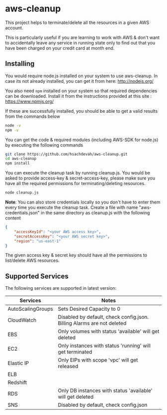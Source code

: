 # aws-cleanup

This project helps to terminate/delete all the resources in a given AWS account.

This is particularly useful if you are learning to work with AWS & don't want to accidentally leave any service in running state only to find out that you have been charged on your credit card at month end.

## Installing

You would require node.js installed on your system to use aws-cleanup. In case its not already installed, you can get it from here: http://nodejs.org/

You also need ```npm``` installed on your system so that required dependencies can be downloaded. Install it from the instructions provided at this site : https://www.npmjs.org/

If these are successfully installed, you should be able to get a valid results from the commands below

```sh
node -v
npm -v
```

You can get the code & required modules (including AWS-SDK for node.js) by executing the following commands

```sh
git clone https://github.com/hsachdevah/aws-cleanup.git
cd aws-cleanup
npm install
```
You can execute the cleanup task by running cleanup.js. You would be asked to provide access-key & secret-access-key, please make sure you have all the required permissions for terminating/deleting resources.

```sh
node cleanup.js
```

<strong>Note</strong>: You can also store credentials locally so you don't have to enter them every time you execute the cleanup task. Create a file with name "aws-credentials.json" in the same directory as cleanup.js with the following content

```json
{ 
	"accessKeyId": "<your AWS access key>", 
	"secretAccessKey": "<your AWS secret key>", 
	"region": "us-east-1" 
}
```

The given access key & secret key should have all the permissions to list/delete AWS resources.

## Supported Services

The following services are supported in latest version:


| Services 				| Notes          												|
| ---------------------	| ---------------------------------------------------------		|
| AutoScalingGroups     | Sets Desired Capacity to 0 									|
| CloudWatch		    | Disabled by default, check config.json. Billing Alarms are not deleted	|
| EBS				    | Only volumes with status 'available' will get deleted			|
| EC2				    | Only instances with status 'running' will get terminated		|
| Elastic IP		    | Only EIPs with scope 'vpc' will get released					|
| ELB				    | 									     						|
| Redshift			    | 									     						|
| RDS				    | Only DB instances with status 'available' will get deleted	|
| SNS				    | Disabled by default, check config.json 						|